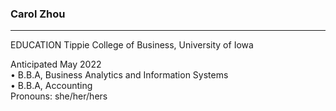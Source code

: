 ### **Carol Zhou**
-----------------------------
EDUCATION
Tippie College of Business, University of Iowa       <p> Anticipated May 2022
<br/>
•	B.B.A, Business Analytics and Information Systems
<br/>
•	B.B.A, Accounting 
<br/>
Pronouns: she/her/hers

<!--
**XiaoxueZhou/xiaoxuezhou** is a ✨ _special_ ✨ repository because its `README.md` (this file) appears on your GitHub profile.

Here are some ideas to get you started:

- 🔭 I’m currently working on ...
- 🌱 I’m currently learning ...
- 👯 I’m looking to collaborate on ...
- 🤔 I’m looking for help with ...
- 💬 Ask me about ...
- 📫 How to reach me: ...
- 😄 Pronouns: ...
- ⚡ Fun fact: ...
-->
